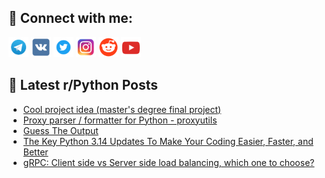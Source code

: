 ## 🔎 Connect with me:
[<img src="https://github.com/bullbesh/bullbesh/blob/main/images/Telegram.png" width="32" height="32" />](https://t.me/bullbesh)
[<img src="https://github.com/bullbesh/bullbesh/blob/main/images/VK.png" width="32" height="32" />](https://vk.com/bullbesh)
[<img src="https://github.com/bullbesh/bullbesh/blob/main/images/Twitter.png" width="32" height="32" />](https://twitter.com/bullbesh1)
[<img src="https://github.com/bullbesh/bullbesh/blob/main/images/Instagram.png" width="32" height="32" />](https://www.instagram.com/bullbesh)
[<img src="https://github.com/bullbesh/bullbesh/blob/main/images/Reddit.png" width="32" height="32" />](https://www.reddit.com/user/bullbesh)
[<img src="https://github.com/bullbesh/bullbesh/blob/main/images/YouTube.png" width="32" height="32" />](https://www.youtube.com/channel/UCtfjRs6uzgq5mfm8S06WTcg)

## 📕 Latest r/Python Posts
<!-- BLOG-POST-LIST:START -->
- [Cool project idea &lpar;master&#39;s degree final project&rpar;](https://www.reddit.com/r/Python/comments/1o5p1hi/cool_project_idea_masters_degree_final_project/)
- [Proxy parser / formatter for Python - proxyutils](https://www.reddit.com/r/Python/comments/1o5ofkq/proxy_parser_formatter_for_python_proxyutils/)
- [Guess The Output](https://www.reddit.com/r/Python/comments/1o5oeo6/guess_the_output/)
- [The Key Python 3.14 Updates To Make Your Coding Easier, Faster, and Better](https://www.reddit.com/r/Python/comments/1o5lsbv/the_key_python_314_updates_to_make_your_coding/)
- [gRPC: Client side vs Server side load balancing, which one to choose?](https://www.reddit.com/r/Python/comments/1o5kwve/grpc_client_side_vs_server_side_load_balancing/)
<!-- BLOG-POST-LIST:END -->
